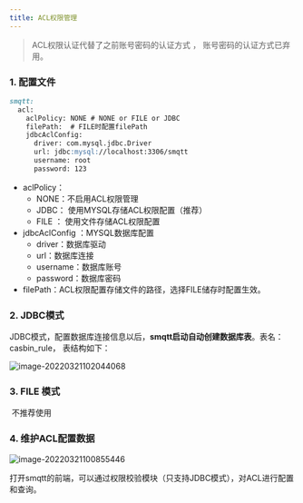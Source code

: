 ```yaml
---
title: ACL权限管理
---
```


>ACL权限认证代替了之前账号密码的认证方式 ， 账号密码的认证方式已弃用。

###  1. 配置文件

```markdown
smqtt:
  acl:
    aclPolicy: NONE # NONE or FILE or JDBC
    filePath:  # FILE时配置filePath
    jdbcAclConfig:
      driver: com.mysql.jdbc.Driver
      url: jdbc:mysql://localhost:3306/smqtt
      username: root
      password: 123
```

* aclPolicy：
  * NONE：不启用ACL权限管理
  * JDBC：  使用MYSQL存储ACL权限配置（推荐）
  * FILE ：  使用文件存储ACL权限配置
* jdbcAclConfig ：MYSQL数据库配置
  * driver：数据库驱动
  * url：数据库连接
  * username：数据库账号
  * password：数据库密码
* filePath：ACL权限配置存储文件的路径，选择FILE储存时配置生效。

### 2. JDBC模式

JDBC模式，配置数据库连接信息以后，**smqtt启动自动创建数据库表**。表名：casbin_rule， 表结构如下：

![image-20220321102044068](https://gitee.com/eeasy/picbed/raw/master/img/2021/image-20220321102044068.png)

### 3. FILE 模式

​	不推荐使用

###  4. 维护ACL配置数据

![image-20220321100855446](https://gitee.com/eeasy/picbed/raw/master/img/2021/image-20220321100855446.png)



打开smqtt的前端，可以通过权限校验模块（只支持JDBC模式），对ACL进行配置和查询。
